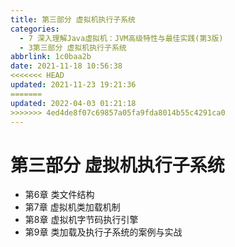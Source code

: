 ```yaml
---
title: 第三部分 虚拟机执行子系统
categories: 
  - 7 深入理解Java虛拟机：JVM高级特性与最佳实践(第3版)
  - 3第三部分 虚拟机执行子系统
abbrlink: 1c0baa2b
date: 2021-11-18 10:56:38
<<<<<<< HEAD
updated: 2021-11-23 19:21:36
=======
updated: 2022-04-03 01:21:18
>>>>>>> 4ed4de8f07c69857a05fa9fda8014b55c4291ca0
---
```

# 第三部分 虚拟机执行子系统
- 第6章 类文件结构
- 第7章 虚拟机类加载机制
- 第8章 虚拟机字节码执行引擎
- 第9章 类加载及执行子系统的案例与实战
